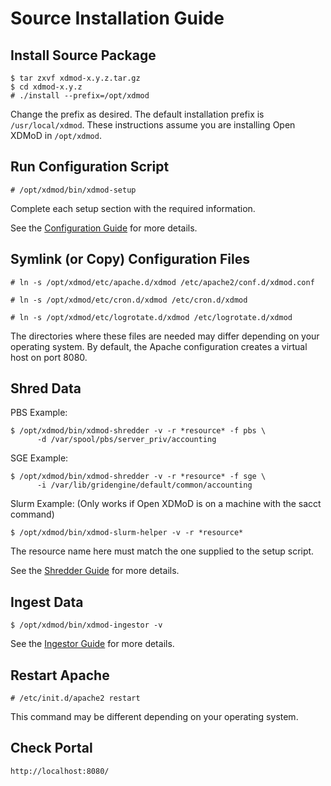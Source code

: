 Source Installation Guide
=========================

Install Source Package
----------------------

    $ tar zxvf xdmod-x.y.z.tar.gz
    $ cd xdmod-x.y.z
    # ./install --prefix=/opt/xdmod

Change the prefix as desired.  The default installation prefix is
`/usr/local/xdmod`.  These instructions assume you are installing Open
XDMoD in `/opt/xdmod`.

Run Configuration Script
------------------------

    # /opt/xdmod/bin/xdmod-setup

Complete each setup section with the required information.

See the [Configuration Guide](configuration.md) for more details.

Symlink (or Copy) Configuration Files
-------------------------------------

    # ln -s /opt/xdmod/etc/apache.d/xdmod /etc/apache2/conf.d/xdmod.conf

    # ln -s /opt/xdmod/etc/cron.d/xdmod /etc/cron.d/xdmod

    # ln -s /opt/xdmod/etc/logrotate.d/xdmod /etc/logrotate.d/xdmod

The directories where these files are needed may differ depending on
your operating system.  By default, the Apache configuration creates a
virtual host on port 8080.

Shred Data
----------

PBS Example:

    $ /opt/xdmod/bin/xdmod-shredder -v -r *resource* -f pbs \
          -d /var/spool/pbs/server_priv/accounting

SGE Example:

    $ /opt/xdmod/bin/xdmod-shredder -v -r *resource* -f sge \
          -i /var/lib/gridengine/default/common/accounting

Slurm Example:
(Only works if Open XDMoD is on a machine with the sacct command)

    $ /opt/xdmod/bin/xdmod-slurm-helper -v -r *resource*

The resource name here must match the one supplied to the setup script.

See the [Shredder Guide](shredder.md) for more details.

Ingest Data
-----------

    $ /opt/xdmod/bin/xdmod-ingestor -v

See the [Ingestor Guide](ingestor.md) for more details.

Restart Apache
--------------

    # /etc/init.d/apache2 restart

This command may be different depending on your operating system.

Check Portal
------------

    http://localhost:8080/


